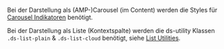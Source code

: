 Bei der Darstellung als (AMP-)Carousel (im Content) werden die Styles für [Carousel Indikatoren](#group-carousel-component-indicators) benötigt.

Bei der Darstellung als Liste (Kontextspalte) werden die ds-utility Klassen `.ds-list-plain` & `.ds-list-cloud` benötigt, siehe [List Utilities](/#group-utilities-component-list-utilities).
